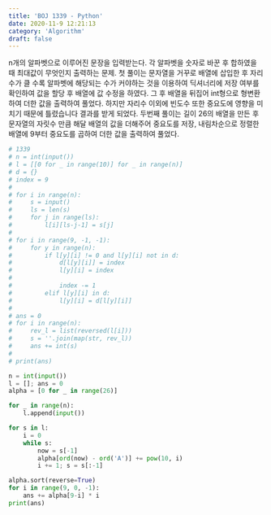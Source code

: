 ```yaml
---
title: 'BOJ 1339 - Python'
date: 2020-11-9 12:21:13
category: 'Algorithm'
draft: false
---
```

n개의 알파벳으로 이루어진 문장을 입력받는다. 각 알파벳을 숫자로 바꾼 후 합하였을 때 최대값이 무엇인지 출력하는 문제. 첫 풀이는 문자열을 거꾸로 배열에 삽입한 후 자리수가 클 수록 알파벳에 해당되는 수가 커야하는 것을 이용하여 딕셔너리에 저장 여부를 확인하여 값을 할당 후 배열에 값 수정을 하였다. 그 후 배열을 뒤집어 int형으로 형변환하여 더한 값을 출력하여 풀었다. 하지만 자리수 이외에 빈도수 또한 중요도에 영향을 미치기 때문에 틀렸습니다 결과를 받게 되었다. 두번째 풀이는 길이 26의 배열을 만든 후 문자열의 자릿수 만큼 해달 배열의 값을 더해주어 중요도를 저장, 내림차순으로 정렬한 배열에 9부터 중요도를 곱하여 더한 값을 출력하여 풀었다.
```python
# 1339
# n = int(input())
# l = [[0 for _ in range(10)] for _ in range(n)]
# d = {}
# index = 9
#
# for i in range(n):
#     s = input()
#     ls = len(s)
#     for j in range(ls):
#         l[i][ls-j-1] = s[j]
#
# for i in range(9, -1, -1):
#     for y in range(n):
#         if l[y][i] != 0 and l[y][i] not in d:
#             d[l[y][i]] = index
#             l[y][i] = index
#
#             index -= 1
#         elif l[y][i] in d:
#             l[y][i] = d[l[y][i]]
#
# ans = 0
# for i in range(n):
#     rev_l = list(reversed(l[i]))
#     s = ''.join(map(str, rev_l))
#     ans += int(s)
#
# print(ans)

n = int(input())
l = []; ans = 0
alpha = [0 for _ in range(26)]

for _ in range(n):
    l.append(input())

for s in l:
    i = 0
    while s:
        now = s[-1]
        alpha[ord(now) - ord('A')] += pow(10, i)
        i += 1; s = s[:-1]

alpha.sort(reverse=True)
for i in range(9, 0, -1):
    ans += alpha[9-i] * i
print(ans)

```